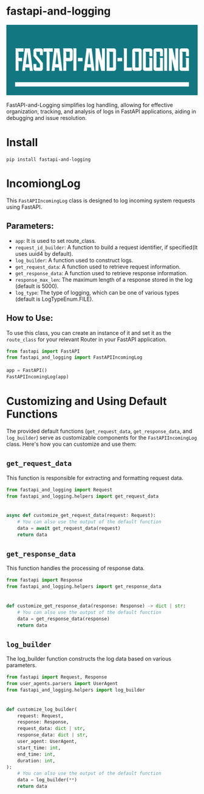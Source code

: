 # fastapi-and-logging
![FastAPI And Logging](https://raw.githubusercontent.com/heysaeid/fastapi-and-logging/main/docs/img/Color%20logo%20with%20background.svg)


FastAPI-and-Logging simplifies log handling, allowing for effective organization, tracking, and analysis of logs in FastAPI applications, aiding in debugging and issue resolution.


# Install
```
pip install fastapi-and-logging
```


# IncomiongLog

This `FastAPIIncomingLog` class is designed to log incoming system requests using FastAPI.

## Parameters:

- `app`: It is used to set route_class.
- `request_id_builder`: A function to build a request identifier, if specified(It uses uuid4 by default).
- `log_builder`: A function used to construct logs.
- `get_request_data`: A function used to retrieve request information.
- `get_response_data`: A function used to retrieve response information.
- `response_max_len`: The maximum length of a response stored in the log (default is 5000).
- `log_type`: The type of logging, which can be one of various types (default is LogTypeEnum.FILE).

## How to Use:

To use this class, you can create an instance of it and set it as the `route_class` for your relevant Router in your FastAPI application.

```python
from fastapi import FastAPI
from fastapi_and_logging import FastAPIIncomingLog

app = FastAPI()
FastAPIIncomingLog(app)
```
# Customizing and Using Default Functions

The provided default functions (`get_request_data`, `get_response_data`, and `log_builder`) serve as customizable components for the `FastAPIIncomingLog` class. Here's how you can customize and use them:

## `get_request_data`

This function is responsible for extracting and formatting request data.

```python
from fastapi_and_logging import Request
from fastapi_and_logging.helpers import get_request_data


async def customize_get_request_data(request: Request):
    # You can also use the output of the default function
    data = await get_request_data(request)
    return data
```

## `get_response_data`

This function handles the processing of response data.


```python
from fastapi import Response
from fastapi_and_logging.helpers import get_response_data


def customize_get_response_data(response: Response) -> dict | str:
    # You can also use the output of the default function
    data = get_response_data(response)
    return data
```

## `log_builder`

The log_builder function constructs the log data based on various parameters.


```python
from fastapi import Request, Response
from user_agents.parsers import UserAgent
from fastapi_and_logging.helpers import log_builder


def customize_log_builder(
    request: Request,
    response: Response,
    request_data: dict | str,
    response_data: dict | str,
    user_agent: UserAgent,
    start_time: int,
    end_time: int,
    duration: int,
):
    # You can also use the output of the default function
    data = log_builder(**)
    return data
```